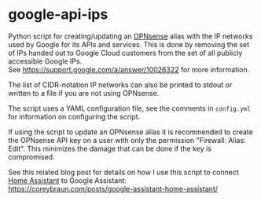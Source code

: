 # google-api-ips
Python script for creating/updating an [OPNsense](https://opnsense.org/) alias with the IP networks used by Google for its APIs and services.
This is done by removing the set of IPs handed out to Google Cloud customers from the set of all publicly accessible Google IPs.<br>
See https://support.google.com/a/answer/10026322 for more information.

The list of CIDR-notation IP networks can also be printed to stdout or written to a file if you are not using OPNsense.

The script uses a YAML configuration file, see the comments in `config.yml` for information on configuring the script.

If using the script to update an OPNsense alias it is recommended to create the OPNsense API key on a user with only the permission "Firewall: Alias: Edit". This minimizes the damage that can be done if the key is compromised.

See this related blog post for details on how I use this script to connect [Home Assistant](https://www.home-assistant.io/) to Google Assistant:<br>
https://coreybraun.com/posts/google-assistant-home-assistant/

